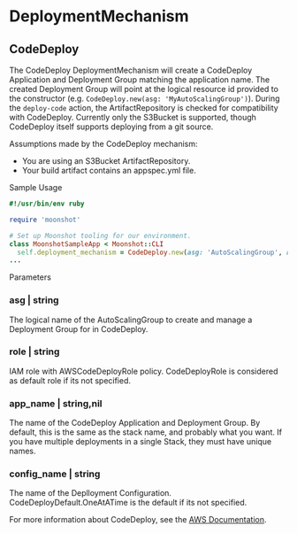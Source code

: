 # DeploymentMechanism

## CodeDeploy

The CodeDeploy DeploymentMechanism will create a CodeDeploy Application and Deployment Group matching the application name. The created Deployment Group will point at the logical resource id provided to the constructor (e.g. `CodeDeploy.new(asg: 'MyAutoScalingGroup')`). During the `deploy-code` action, the ArtifactRepository is checked for compatibility with CodeDeploy. Currently only the S3Bucket is supported, though CodeDeploy itself supports deploying from a git source.

Assumptions made by the CodeDeploy mechanism:

- You are using an S3Bucket ArtifactRepository.
- Your build artifact contains an appspec.yml file.

Sample Usage
```ruby
#!/usr/bin/env ruby

require 'moonshot'

# Set up Moonshot tooling for our environment.
class MoonshotSampleApp < Moonshot::CLI
  self.deployment_mechanism = CodeDeploy.new(asg: 'AutoScalingGroup', role: 'CodeDeployRole', app_name: 'my_app_name', config_name: 'CodeDeployDefault.OneAtATime')
...
```
Parameters

### asg | string

The logical name of the AutoScalingGroup to create and manage a Deployment
Group for in CodeDeploy.

### role | string

IAM role with AWSCodeDeployRole policy. CodeDeployRole is considered as default role if its not specified.

### app_name | string,nil

The name of the CodeDeploy Application and Deployment Group. By default, this is the same as the stack name, and probably what you want. If you have multiple deployments in a single Stack, they must have unique names.

### config_name | string

The name of the Deplloyment Configuration. CodeDeployDefault.OneAtATime is the default if its not specified.

For more information about CodeDeploy, see the [AWS Documentation][1].


[1]: http://docs.aws.amazon.com/codedeploy/latest/userguide/welcome.html
